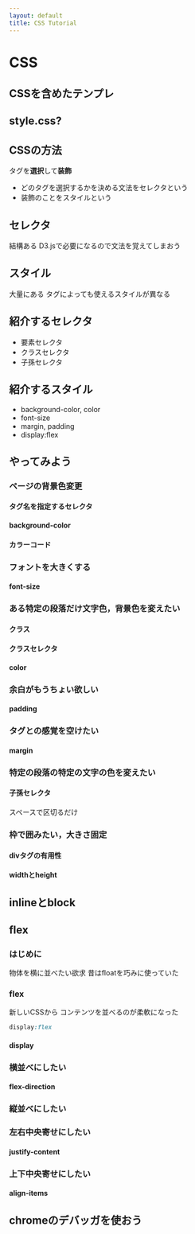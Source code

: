 ```yaml
---
layout: default
title: CSS Tutorial
---
```


# CSS
## CSSを含めたテンプレ

## style.css?

## CSSの方法
タグを**選択**して**装飾**
- どのタグを選択するかを決める文法をセレクタという
- 装飾のことをスタイルという

## セレクタ
結構ある
D3.jsで必要になるので文法を覚えてしまおう

## スタイル
大量にある
タグによっても使えるスタイルが異なる

## 紹介するセレクタ
- 要素セレクタ
- クラスセレクタ
- 子孫セレクタ

## 紹介するスタイル
- background-color, color
- font-size
- margin, padding
- display:flex

## やってみよう
### ページの背景色変更
#### タグ名を指定するセレクタ
#### background-color
#### カラーコード
### フォントを大きくする
#### font-size
### ある特定の段落だけ文字色，背景色を変えたい
#### クラス
#### クラスセレクタ
#### color
### 余白がもうちょい欲しい
#### padding
### タグとの感覚を空けたい
#### margin
### 特定の段落の特定の文字の色を変えたい
#### 子孫セレクタ
スペースで区切るだけ
### 枠で囲みたい，大きさ固定
#### divタグの有用性
#### widthとheight

## inlineとblock

## flex
### はじめに
物体を横に並べたい欲求
昔はfloatを巧みに使っていた
### flex
新しいCSSから
コンテンツを並べるのが柔軟になった
```css
display:flex
```
#### display
### 横並べにしたい
#### flex-direction
### 縦並べにしたい
### 左右中央寄せにしたい
#### justify-content
### 上下中央寄せにしたい
#### align-items

## chromeのデバッガを使おう
